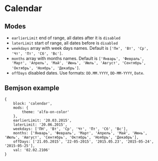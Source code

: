 # Calendar

## Modes

- `earlierLimit` end of range, all dates after it is `disabled`
- `laterLimit` start of range, all dates before is `disabled`
- `weekdays` array with week days names. Default is `['Пн', 'Вт', 'Ср', 'Чт', 'Пт', 'Сб', 'Вс']`.
- `months` array with months names. Default is `['Январь', 'Февраль', 'Март', 'Апрель', 'Май', 'Июнь', 'Июль', 'Август', 'Сентябрь', 'Октябрь', 'Ноябрь', 'Декабрь']`.
- `offDays` disabled dates. Use formats: `DD.MM.YYYY`, `DD-MM-YYYY`, `Date`.

## Bemjson example
```
{
    block: 'calendar',
    mods: {
        theme: 'alfa-on-color'
    },
    earlierLimit: '20.03.2015',
    laterLimit: '20.06.2015',
    weekdays: ['ПН', 'Вт', 'Ср', 'Чт', 'Пт', 'Сб', 'Вс'],
    months: ['Январь', 'Февраль', 'Март', 'Апрель', 'Май', 'Июнь', 'Июль', 'Август', 'Сентябрь', 'Октябрь', 'Ноябрь', 'Декабрь'],
    offDays: ['21.05.2015', '22-05-2015', '2015.05.23', '2015-05-24', '2015-05-25'],
    val: '02.02.2106'
}
